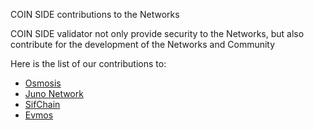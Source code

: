 COIN SIDE contributions to the Networks

COIN SIDE validator not only provide security to the Networks, but also contribute for the development of the Networks and Community

Here is the list of our contributions to:

- [Osmosis](https://github.com/COIN-SIDE/contributions/blob/main/osmosis.md)
- [Juno Network](https://github.com/COIN-SIDE/contributions/blob/main/juno.md)
- [SifChain](https://github.com/COIN-SIDE/validator/blob/main/contributions/sifchain.md)
- [Evmos](https://github.com/COIN-SIDE/validator/blob/main/contributions/evmos.md)
